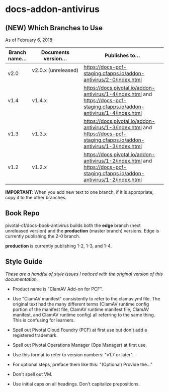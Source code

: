 # docs-addon-antivirus

## (NEW) Which Branches to Use

As of February 6, 2018:

| Branch name… | Documents version… | Publishes to… |
|-------------|----------------|----------------|
| v2.0        | v2.0.x (unreleased)    | https://docs-pcf-staging.cfapps.io/addon-antivirus/2-0/index.html |
| v1.4   | v1.4.x   | https://docs.pivotal.io/addon-antivirus/1-4/index.html and https://docs-pcf-staging.cfapps.io/addon-antivirus/1-4/index.html |
| v1.3   | v1.3.x     | https://docs.pivotal.io/addon-antivirus/1-3/index.html and https://docs-pcf-staging.cfapps.io/addon-antivirus/1-3/index.html |
| v1.2      | v1.2.x         | https://docs.pivotal.io/addon-antivirus/1-2/index.html and https://docs-pcf-staging.cfapps.io/addon-antivirus/1-2/index.html |

**IMPORTANT**: When you add new text to one branch, if it is appropriate, copy it to the other branches. 

## Book Repo

pivotal-cf/docs-book-antivirus builds both the **edge** branch (next unreleased version) and the **production** (master branch) versions.
Edge is currently publishing the 2-0 branch. 

**production** is currently publishing 1-2, 1-3, and 1-4.

## Style Guide
_These are a handful of style issues I noticed with the original version of this documentation._

+ Product name is "ClamAV Add-on for PCF".

+ Use "ClamAV manifest" consistently to refer to the clamav.yml file. The original text had the many different terms (ClamAV runtime config portion of the manifest file, ClamAV runtime manifest file, ClamAV manifest, and ClamAV runtime config) all referring to the same thing. This is confusing for learners. 

+ Spell out Pivotal Cloud Foundry (PCF) at first use but don't add a registered trademark.

+ Spell out Pivotal Operations Manager (Ops Manager) at first use.

+ Use this format to refer to version numbers: "v1.7 or later".

+ For optional steps, preface them like this: "(Optional) Provide the..."

+ Don't spell out VM.

+ Use initial caps on all headings. Don't capitalize prepositions.
